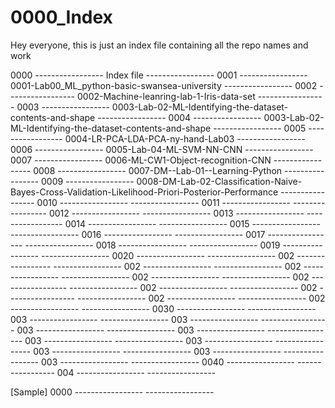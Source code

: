 # 0000_Index
Hey everyone, this is just an index file containing all the repo names and work

0000 ----------------- Index file ----------------- 
0001 ----------------- 0001-Lab00_ML_python-basic-swansea-university -----------------
0002 ----------------- 0002-Machine-leanring-lab-1-Iris-data-set -----------------
0003 ----------------- 0003-Lab-02-ML-Identifying-the-dataset-contents-and-shape -----------------
0004 ----------------- 0003-Lab-02-ML-Identifying-the-dataset-contents-and-shape -----------------
0005 ----------------- 0004-LR-PCA-LDA-PCA-ny-hand-Lab03 -----------------
0006 ----------------- 0005-Lab-04-ML-SVM-NN-CNN -----------------
0007 ----------------- 0006-ML-CW1-Object-recognition-CNN -----------------
0008 ----------------- 0007-DM--Lab-01--Learning-Python  -----------------
0009 ----------------- 0008-DM-Lab-02-Classification-Naive-Bayes-Cross-Validation-Likelihood-Priori-Posterior-Performance -----------------
0010 -----------------  -----------------
0011 -----------------  -----------------
0012 -----------------  -----------------
0013 -----------------  -----------------
0014 -----------------  -----------------
0015 -----------------  -----------------
0016 -----------------  -----------------
0017 -----------------  -----------------
0018 -----------------  -----------------
0019 -----------------  -----------------
0020 -----------------  -----------------
002 -----------------  -----------------
002 -----------------  -----------------
002 -----------------  -----------------
002 -----------------  -----------------
002 -----------------  -----------------
002 -----------------  -----------------
002 -----------------  -----------------
002 -----------------  -----------------
002 -----------------  -----------------
0030 -----------------  -----------------
003 -----------------  -----------------
003 -----------------  -----------------
003 -----------------  -----------------
003 -----------------  -----------------
003 -----------------  -----------------
003 -----------------  -----------------
003 -----------------  -----------------
003 -----------------  -----------------
003 -----------------  -----------------
0040 -----------------  -----------------
004 -----------------  -----------------





















































































[Sample]
0000 -----------------  -----------------



